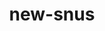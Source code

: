 ---
title: new-snus
permalink: new-snus
title-seo: Новинки снюса
descr: Купить снюс в Казахстане, у нас очень широкий выбор и часто появляются новинки.
keywords: снюс, новинки
sale-h1: Новинки снюса
layout: filter-sale/filter-new
---